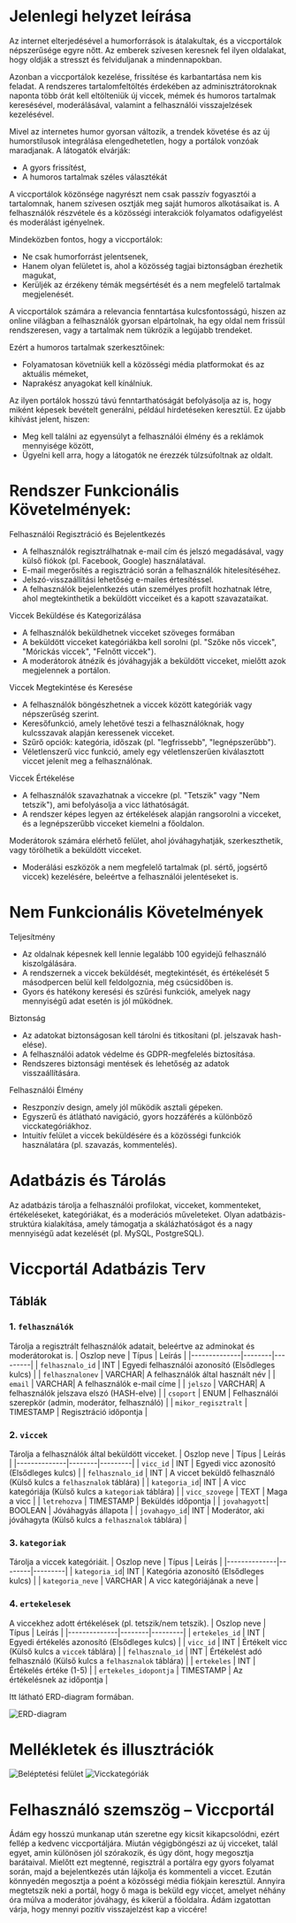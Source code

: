 # Jelenlegi helyzet leírása

Az internet elterjedésével a humorforrások is átalakultak, és a viccportálok népszerűsége egyre nőtt. Az emberek szívesen keresnek fel ilyen oldalakat, hogy oldják a stresszt és felviduljanak a mindennapokban. 

Azonban a viccportálok kezelése, frissítése és karbantartása nem kis feladat. A rendszeres tartalomfeltöltés érdekében az adminisztrátoroknak naponta több órát kell eltölteniük új viccek, mémek és humoros tartalmak keresésével, moderálásával, valamint a felhasználói visszajelzések kezelésével.

Mivel az internetes humor gyorsan változik, a trendek követése és az új humorstílusok integrálása elengedhetetlen, hogy a portálok vonzóak maradjanak. A látogatók elvárják:

- A gyors frissítést,
- A humoros tartalmak széles választékát

A viccportálok közönsége nagyrészt nem csak passzív fogyasztói a tartalomnak, hanem szívesen osztják meg saját humoros alkotásaikat is. A felhasználók részvétele és a közösségi interakciók folyamatos odafigyelést és moderálást igényelnek. 

Mindeközben fontos, hogy a viccportálok:

- Ne csak humorforrást jelentsenek,
- Hanem olyan felületet is, ahol a közösség tagjai biztonságban érezhetik magukat,
- Kerüljék az érzékeny témák megsértését és a nem megfelelő tartalmak megjelenését.

A viccportálok számára a relevancia fenntartása kulcsfontosságú, hiszen az online világban a felhasználók gyorsan elpártolnak, ha egy oldal nem frissül rendszeresen, vagy a tartalmak nem tükrözik a legújabb trendeket. 

Ezért a humoros tartalmak szerkesztőinek:

- Folyamatosan követniük kell a közösségi média platformokat és az aktuális mémeket,
- Naprakész anyagokat kell kínálniuk.

Az ilyen portálok hosszú távú fenntarthatóságát befolyásolja az is, hogy miként képesek bevételt generálni, például hirdetéseken keresztül. Ez újabb kihívást jelent, hiszen:

- Meg kell találni az egyensúlyt a felhasználói élmény és a reklámok mennyisége között,
- Ügyelni kell arra, hogy a látogatók ne érezzék túlzsúfoltnak az oldalt.


#  Rendszer Funkcionális Követelmények:

Felhasználói Regisztráció és Bejelentkezés
- A felhasználók regisztrálhatnak e-mail cím és jelszó megadásával, vagy külső fiókok (pl. Facebook, Google) használatával.
- E-mail megerősítés a regisztráció során a felhasználók hitelesítéséhez.
- Jelszó-visszaállítási lehetőség e-mailes értesítéssel.
- A felhasználók bejelentkezés után személyes profilt hozhatnak létre, ahol     megtekinthetik a beküldött vicceiket és a kapott szavazataikat.

Viccek Beküldése és Kategorizálása
- A felhasználók beküldhetnek vicceket szöveges formában
- A beküldött vicceket kategóriákba kell sorolni (pl. "Szőke nős viccek", "Mórickás   viccek", "Felnőtt viccek").
- A moderátorok átnézik és jóváhagyják a beküldött vicceket, mielőtt azok megjelennek a  portálon.

Viccek Megtekintése és Keresése
- A felhasználók böngészhetnek a viccek között kategóriák vagy népszerűség szerint.
- Keresőfunkció, amely lehetővé teszi a felhasználóknak, hogy kulcsszavak alapján   keressenek vicceket.
- Szűrő opciók: kategória, időszak (pl. "legfrissebb", "legnépszerűbb").
- Véletlenszerű vicc funkció, amely egy véletlenszerűen kiválasztott viccet jelenít meg a felhasználónak.

Viccek Értékelése 
- A felhasználók szavazhatnak a viccekre (pl. "Tetszik" vagy "Nem tetszik"), ami befolyásolja a vicc láthatóságát.
- A rendszer képes legyen az értékelések alapján rangsorolni a vicceket, és a legnépszerűbb vicceket kiemelni a főoldalon.

Moderátorok számára elérhető felület, ahol jóváhagyhatják, szerkeszthetik, vagy törölhetik a beküldött vicceket.
- Moderálási eszközök a nem megfelelő tartalmak (pl. sértő, jogsértő viccek) kezelésére, beleértve a felhasználói jelentéseket is.

# Nem Funkcionális Követelmények

Teljesítmény
- Az oldalnak képesnek kell lennie legalább 100 egyidejű felhasználó kiszolgálására.
- A rendszernek a viccek beküldését, megtekintését, és értékelését 5 másodpercen belül kell feldolgoznia, még csúcsidőben is.
- Gyors és hatékony keresési és szűrési funkciók, amelyek nagy mennyiségű adat esetén is jól működnek.

Biztonság
- Az adatokat biztonságosan kell tárolni és titkosítani (pl. jelszavak hash-elése).
- A felhasználói adatok védelme és GDPR-megfelelés biztosítása.
- Rendszeres biztonsági mentések és lehetőség az adatok visszaállítására.

Felhasználói Élmény

- Reszponzív design, amely jól működik asztali gépeken.
- Egyszerű és átlátható navigáció, gyors hozzáférés a különböző vicckategóriákhoz.
- Intuitív felület a viccek beküldésére és a közösségi funkciók használatára (pl. szavazás, kommentelés).

# Adatbázis és Tárolás

Az adatbázis tárolja a felhasználói profilokat, vicceket, kommenteket, értékeléseket, kategóriákat, és a moderációs műveleteket.
Olyan adatbázis-struktúra kialakítása, amely támogatja a skálázhatóságot és a nagy mennyiségű adat kezelését (pl. MySQL, PostgreSQL).

# Viccportál Adatbázis Terv

## Táblák

### 1. `felhasználók`
Tárolja a regisztrált felhasználók adatait, beleértve az adminokat és moderátorokat is.
| Oszlop neve  | Típus  | Leírás  |
|--------------|--------|---------|
| `felhasznalo_id`    | INT    | Egyedi felhasználói azonosító (Elsődleges kulcs) |
| `felhasznalonev`   | VARCHAR| A felhasználók által használt név |
| `email`      | VARCHAR| A felhasználók e-mail címe |
| `jelszo`   | VARCHAR| A felhasználók jelszava elszó (HASH-elve) |
| `csoport`       | ENUM   | Felhasználói szerepkör (admin, moderátor, felhasználó) |
| `mikor_regisztralt` | TIMESTAMP | Regisztráció időpontja |

### 2. `viccek` 
Tárolja a felhasználók által beküldött vicceket.
| Oszlop neve  | Típus  | Leírás  |
|--------------|--------|---------|
| `vicc_id`    | INT    | Egyedi vicc azonosító (Elsődleges kulcs) |
| `felhasznalo_id`    | INT    | A viccet beküldő felhasználó (Külső kulcs a `felhasznalok` táblára) |
| `kategoria_id`| INT    | A vicc kategóriája (Külső kulcs a `kategoriak` táblára) |
| `vicc_szovege`  | TEXT   | Maga a vicc |
| `letrehozva` | TIMESTAMP | Beküldés időpontja |
| `jovahagyott`| BOOLEAN | Jóváhagyás állapota |
| `jovahagyo_id`| INT    | Moderátor, aki jóváhagyta (Külső kulcs a `felhasznalok` táblára) |

### 3. `kategoriak` 
Tárolja a viccek kategóriáit.
| Oszlop neve  | Típus  | Leírás  |
|--------------|--------|---------|
| `kategoria_id`| INT    | Kategória azonosító (Elsődleges kulcs) |
| `kategoria_neve` | VARCHAR | A vicc kategóriájának a neve |

### 4. `ertekelesek` 
A viccekhez adott értékelések (pl. tetszik/nem tetszik).
| Oszlop neve  | Típus  | Leírás  |
|--------------|--------|---------|
| `ertekeles_id`  | INT    | Egyedi értékelés azonosító (Elsődleges kulcs) |
| `vicc_id`    | INT    | Értékelt vicc (Külső kulcs a `viccek` táblára) |
| `felhasznalo_id`    | INT    | Értékelést adó felhasználó (Külső kulcs a `felhasznalok` táblára) |
| `ertekeles` | INT  | Értékelés értéke (1-5) |
| `ertekeles_idopontja` | TIMESTAMP | Az értékelésnek az időpontja |

Itt látható ERD-diagram formában.

![ERD-diagram](Képek/ERD-diagram.png)

# Mellékletek és illusztrációk

![Beléptetési felület](Képek/Belépési_minta.png)
![Vicckategóriák](Képek/kategóriák.png)

# Felhasználó szemszög – Viccportál

Ádám egy hosszú munkanap után szeretne egy kicsit kikapcsolódni, ezért fellép a kedvenc viccportáljára. Miután végigböngészi az új vicceket, talál egyet, amin különösen jól szórakozik, és úgy dönt, hogy megosztja barátaival. Mielőtt ezt megtenné, regisztrál a portálra egy gyors folyamat során, majd a bejelentkezés után lájkolja és kommenteli a viccet. Ezután könnyedén megosztja a poént a közösségi média fiókjain keresztül. Annyira megtetszik neki a portál, hogy ő maga is beküld egy viccet, amelyet néhány óra múlva a moderátor jóváhagy, és kikerül a főoldalra. Ádám izgatottan várja, hogy mennyi pozitív visszajelzést kap a viccére!